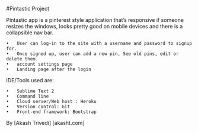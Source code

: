 #Pintastic Project

Pintastic app is a pinterest style application that’s responsive if someone resizes the windows, looks pretty good on mobile devices and there is a collapsible nav bar. 

	•	User can log-in to the site with a username and password to signup for. 
	•	Once signed up, user can add a new pin, See old pins, edit or delete them.
	•	account settings page
	•	Landing page after the login

IDE/Tools used are:

	•	Sublime Text 2
	•	Command line
	•	Cloud server/Web host : Heroku
	•	Version control: Git
	•	Front-end framework: Bootstrap

By [Akash Trivedi] [akasht.com]
